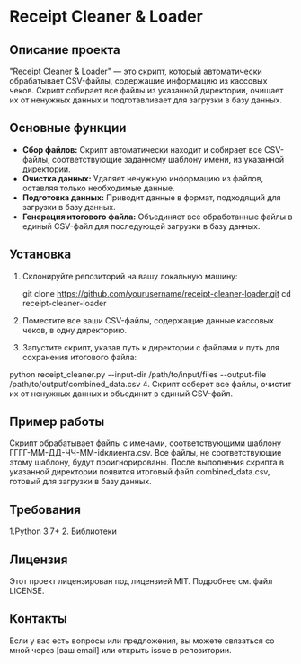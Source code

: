 # Receipt Cleaner & Loader

## Описание проекта

"Receipt Cleaner & Loader" — это скрипт, который автоматически обрабатывает CSV-файлы, содержащие информацию из кассовых чеков. Скрипт собирает все файлы из указанной директории, очищает их от ненужных данных и подготавливает для загрузки в базу данных.

## Основные функции

- **Сбор файлов:** Скрипт автоматически находит и собирает все CSV-файлы, соответствующие заданному шаблону имени, из указанной директории.
- **Очистка данных:** Удаляет ненужную информацию из файлов, оставляя только необходимые данные.
- **Подготовка данных:** Приводит данные в формат, подходящий для загрузки в базу данных.
- **Генерация итогового файла:** Объединяет все обработанные файлы в единый CSV-файл для последующей загрузки в базу данных.

## Установка

1. Склонируйте репозиторий на вашу локальную машину:

   git clone https://github.com/yourusername/receipt-cleaner-loader.git  cd receipt-cleaner-loader

2. Поместите все ваши CSV-файлы, содержащие данные кассовых чеков, в одну директорию.
3. Запустите скрипт, указав путь к директории с файлами и путь для сохранения итогового файла:

python receipt_cleaner.py --input-dir /path/to/input/files --output-file /path/to/output/combined_data.csv
4. Скрипт соберет все файлы, очистит их от ненужных данных и объединит в единый CSV-файл.


## Пример работы
Скрипт обрабатывает файлы с именами, соответствующими шаблону ГГГГ-ММ-ДД-ЧЧ-ММ-idклиента.csv. Все файлы, не соответствующие этому шаблону, будут проигнорированы.
После выполнения скрипта в указанной директории появится итоговый файл combined_data.csv, готовый для загрузки в базу данных.

## Требования
1.Python 3.7+
2. Библиотеки

## Лицензия
Этот проект лицензирован под лицензией MIT. Подробнее см. файл LICENSE.

## Контакты
Если у вас есть вопросы или предложения, вы можете связаться со мной через [ваш email] или открыть issue в репозитории.
